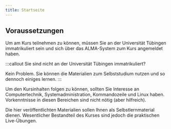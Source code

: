 ```yaml
---
title: Startseite
---
```


## Voraussetzungen

Um am Kurs teilnehmen zu können, müssen Sie an der Universität Tübingen immatrikuliert sein und sich über das ALMA-System zum Kurs angemeldet haben.

:::callout
Sie sind nicht an der Universität Tübingen immatrikuliert? 

Kein Problem. Sie können die Materialien zum Selbststudium nutzen und so dennoch einiges lernen.
:::

Um den Kursinhalten folgen zu können, sollten Sie Interesse an Computertechnik, Systemadministration, Kommandozeile und Linux haben. Vorkenntnisse in diesen Bereichen sind nicht nötig (aber hilfreich).

Die hier veröffentlichten Materialien sollen Ihnen als Selbstlernmaterial dienen. Wesentlicher Bestandteil des Kurses sind jedoch die praktischen Live-Übungen.

